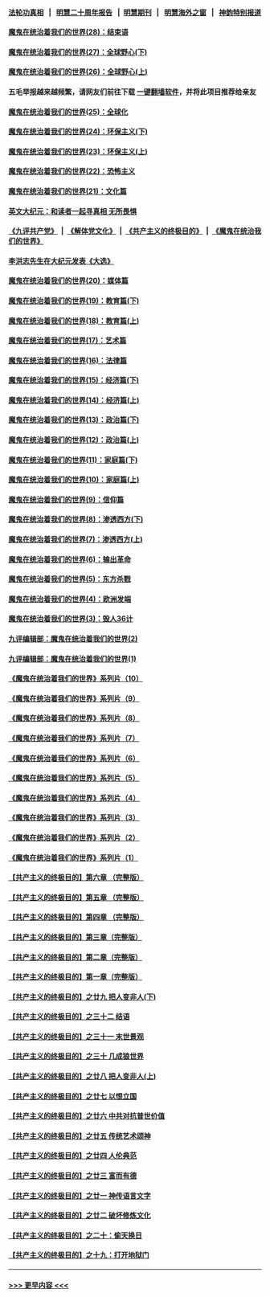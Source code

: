 #### [法轮功真相](https://github.com/gfw-breaker/truth/blob/master/README.md?t=0) &nbsp;&nbsp;|&nbsp;&nbsp; [明慧二十周年报告](https://github.com/gfw-breaker/mh-reports/blob/master/README.md?t=0) &nbsp;&nbsp;|&nbsp;&nbsp;[明慧期刊](https://github.com/gfw-breaker/mh-qikan) &nbsp;&nbsp;|&nbsp;&nbsp; [明慧海外之窗](https://github.com/gfw-breaker/mh-news/blob/master/README.md?t=0) &nbsp;&nbsp;|&nbsp;&nbsp; [神韵特别报道](https://github.com/gfw-breaker/mh-news/blob/master/shenyun.md?t=0)
#### [魔鬼在统治着我们的世界(28)：结束语](../pages/nsc422/n10936246.md?t=06192351) 
#### [魔鬼在统治着我们的世界(27)：全球野心(下)](../pages/nsc422/n10928319.md?t=06192351) 
#### [魔鬼在统治着我们的世界(26)：全球野心(上)](../pages/nsc422/n10900318.md?t=06192351) 
#### 五毛举报越来越频繁，请网友们前往下载 [一键翻墙软件](https://github.com/gfw-breaker/ssr-accounts)，并将此项目推荐给亲友
#### [魔鬼在统治着我们的世界(25)：全球化](../pages/nsc422/n10788205.md?t=06192351) 
#### [魔鬼在统治着我们的世界(24)：环保主义(下)](../pages/nsc422/n10695307.md?t=06192351) 
#### [魔鬼在统治着我们的世界(23)：环保主义(上)](../pages/nsc422/n10688613.md?t=06192351) 
#### [魔鬼在统治着我们的世界(22)：恐怖主义](../pages/nsc422/n10614727.md?t=06192351) 
#### [魔鬼在统治着我们的世界(21)：文化篇](../pages/nsc422/n10597706.md?t=06192351) 
#### [英文大纪元：和读者一起寻真相 无所畏惧](../pages/nsc422/n12542027.md?t=06192351) 
#### [《九评共产党》](https://github.com/begood0513/9ping.md/blob/master/README.md) &nbsp;|&nbsp; [《解体党文化》](../../../../jtdwh.md/blob/master/README.md)  &nbsp;|&nbsp; [《共产主义的终极目的》](../../../../gczydzjmd.md/blob/master/README.md) &nbsp;|&nbsp; [《魔鬼在统治我们的世界》](../../../../mgztzwmdsj.md/blob/master/README.md) 
#### [李洪志先生在大纪元发表《大选》](../pages/nsc422/n12534746.md?t=06192351) 
#### [魔鬼在统治着我们的世界(20)：媒体篇](../pages/nsc422/n10586579.md?t=06192351) 
#### [魔鬼在统治着我们的世界(19)：教育篇(下)](../pages/nsc422/n10564808.md?t=06192351) 
#### [魔鬼在统治着我们的世界(18)：教育篇(上)](../pages/nsc422/n10526970.md?t=06192351) 
#### [魔鬼在统治着我们的世界(17)：艺术篇](../pages/nsc422/n10499093.md?t=06192351) 
#### [魔鬼在统治着我们的世界(16)：法律篇](../pages/nsc422/n10485969.md?t=06192351) 
#### [魔鬼在统治着我们的世界(15)：经济篇(下)](../pages/nsc422/n10469975.md?t=06192351) 
#### [魔鬼在统治着我们的世界(14)：经济篇(上)](../pages/nsc422/n10457370.md?t=06192351) 
#### [魔鬼在统治着我们的世界(13)：政治篇(下)](../pages/nsc422/n10448270.md?t=06192351) 
#### [魔鬼在统治着我们的世界(12)：政治篇(上)](../pages/nsc422/n10444576.md?t=06192351) 
#### [魔鬼在统治着我们的世界(11)：家庭篇(下)](../pages/nsc422/n10440961.md?t=06192351) 
#### [魔鬼在统治着我们的世界(10)：家庭篇(上)](../pages/nsc422/n10435448.md?t=06192351) 
#### [魔鬼在统治着我们的世界(9)：信仰篇](../pages/nsc422/n10432159.md?t=06192351) 
#### [魔鬼在统治着我们的世界(8)：渗透西方(下)](../pages/nsc422/n10429603.md?t=06192351) 
#### [魔鬼在统治着我们的世界(7)：渗透西方(上)](../pages/nsc422/n10426013.md?t=06192351) 
#### [魔鬼在统治着我们的世界(6)：输出革命](../pages/nsc422/n10421536.md?t=06192351) 
#### [魔鬼在统治着我们的世界(5)：东方杀戮](../pages/nsc422/n10417707.md?t=06192351) 
#### [魔鬼在统治着我们的世界(4)：欧洲发端](../pages/nsc422/n10414890.md?t=06192351) 
#### [魔鬼在统治着我们的世界(3)：毁人36计](../pages/nsc422/n10411583.md?t=06192351) 
#### [九评编辑部：魔鬼在统治着我们的世界(2)](../pages/nsc422/n10410036.md?t=06192351) 
#### [九评编辑部：魔鬼在统治着我们的世界(1)](../pages/nsc422/n10406825.md?t=06192351) 
#### [《魔鬼在统治着我们的世界》系列片（10）](../pages/nsc422/n12292670.md?t=06192351) 
#### [《魔鬼在统治着我们的世界》系列片（9）](../pages/nsc422/n12290859.md?t=06192351) 
#### [《魔鬼在统治着我们的世界》系列片（8）](../pages/nsc422/n12287445.md?t=06192351) 
#### [《魔鬼在统治着我们的世界》系列片（7）](../pages/nsc422/n12283425.md?t=06192351) 
#### [《魔鬼在统治着我们的世界》系列片（6）](../pages/nsc422/n12282314.md?t=06192351) 
#### [《魔鬼在统治着我们的世界》系列片（5）](../pages/nsc422/n12281419.md?t=06192351) 
#### [《魔鬼在统治着我们的世界》系列片（4）](../pages/nsc422/n12274024.md?t=06192351) 
#### [《魔鬼在统治着我们的世界》系列片（3）](../pages/nsc422/n12271322.md?t=06192351) 
#### [《魔鬼在统治着我们的世界》系列片（2）](../pages/nsc422/n12269049.md?t=06192351) 
#### [《魔鬼在统治着我们的世界》系列片（1）](../pages/nsc422/n12267575.md?t=06192351) 
#### [【共产主义的终极目的】第六章 （完整版）](../pages/nsc422/n11428913.md?t=06192351) 
#### [【共产主义的终极目的】第五章 （完整版）](../pages/nsc422/n11428912.md?t=06192351) 
#### [【共产主义的终极目的】第四章 （完整版）](../pages/nsc422/n11428907.md?t=06192351) 
#### [【共产主义的终极目的】第三章（完整版）](../pages/nsc422/n11428848.md?t=06192351) 
#### [【共产主义的终极目的】第二章（完整版）](../pages/nsc422/n11428831.md?t=06192351) 
#### [【共产主义的终极目的】第一章（完整版）](../pages/nsc422/n11417651.md?t=06192351) 
#### [【共产主义的终极目的】之廿九 把人变非人(下)](../pages/nsc422/n11344140.md?t=06192351) 
#### [【共产主义的终极目的】之三十二 结语](../pages/nsc422/n11360535.md?t=06192351) 
#### [【共产主义的终极目的】之三十一 末世景观](../pages/nsc422/n11351129.md?t=06192351) 
#### [【共产主义的终极目的】之三十 几成狼世界](../pages/nsc422/n11348280.md?t=06192351) 
#### [【共产主义的终极目的】之廿八 把人变非人(上)](../pages/nsc422/n11340492.md?t=06192351) 
#### [【共产主义的终极目的】之廿七 以恨立国](../pages/nsc422/n11336944.md?t=06192351) 
#### [【共产主义的终极目的】之廿六 中共对抗普世价值](../pages/nsc422/n11324785.md?t=06192351) 
#### [【共产主义的终极目的】之廿五 传统艺术颂神](../pages/nsc422/n11296396.md?t=06192351) 
#### [【共产主义的终极目的】之廿四 人伦典范](../pages/nsc422/n11296397.md?t=06192351) 
#### [【共产主义的终极目的】之廿三 富而有德](../pages/nsc422/n11283598.md?t=06192351) 
#### [【共产主义的终极目的】之廿一 神传语言文字](../pages/nsc422/n11263265.md?t=06192351) 
#### [【共产主义的终极目的】之廿二 破坏修炼文化](../pages/nsc422/n11245728.md?t=06192351) 
#### [【共产主义的终极目的】之二十：偷天换日](../pages/nsc422/n11238846.md?t=06192351) 
#### [【共产主义的终极目的】之十九：打开地狱门](../pages/nsc422/n11206376.md?t=06192351) 

----
#### [ >>> 更早内容 <<< ](../indexes/nsc422-earlier.md)
